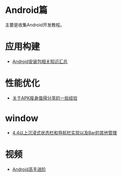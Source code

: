 # Android篇
主要是收集Android开发教程。




# 应用构建
- [Android安装包相关知识汇总](https://mp.weixin.qq.com/s?__biz=MzAwNDY1ODY2OQ==&mid=208008519&idx=1&sn=278b7793699a654b51588319b15b3013&scene=0&key=2877d24f51fa5384d1818a34950f05e69c961140f64ec7a352660de1f83fe638de5d1b650d974e26885ea9aeaa6a7357&ascene=0&uin=MTcyMzY3MDAw&devicetype=iMac+MacBookPro11%2C1+OSX+OSX+10.10.5+build(14F27)&version=11020201&pass_ticket=G4gO2B7BJ4dgfeZS%2B5haf8KcX0Pqz5W5TOTgRcMyfUU%3D)



# 性能优化
- [关于APK瘦身值得分享的一些经验](http://www.jianshu.com/p/bd90dee57ad0)



# window
- [4.4以上沉浸式状态栏和导航栏实现以及Bar的其他管理](http://www.jianshu.com/p/2a884e211a62)



# 视频
- [Android高手进阶](http://edu.csdn.net/course/detail/1923)
